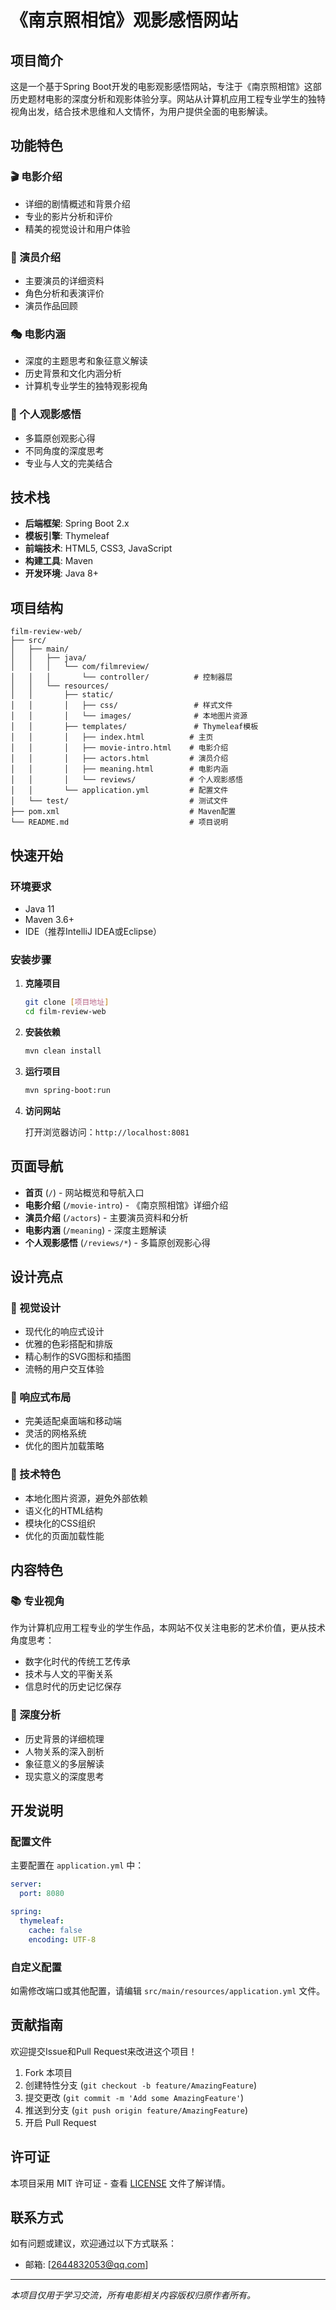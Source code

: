 # 《南京照相馆》观影感悟网站

## 项目简介

这是一个基于Spring Boot开发的电影观影感悟网站，专注于《南京照相馆》这部历史题材电影的深度分析和观影体验分享。网站从计算机应用工程专业学生的独特视角出发，结合技术思维和人文情怀，为用户提供全面的电影解读。

## 功能特色

### 🎬 电影介绍
- 详细的剧情概述和背景介绍
- 专业的影片分析和评价
- 精美的视觉设计和用户体验

### 👥 演员介绍
- 主要演员的详细资料
- 角色分析和表演评价
- 演员作品回顾

### 🎭 电影内涵
- 深度的主题思考和象征意义解读
- 历史背景和文化内涵分析
- 计算机专业学生的独特观影视角

### 📝 个人观影感悟
- 多篇原创观影心得
- 不同角度的深度思考
- 专业与人文的完美结合

## 技术栈

- **后端框架**: Spring Boot 2.x
- **模板引擎**: Thymeleaf
- **前端技术**: HTML5, CSS3, JavaScript
- **构建工具**: Maven
- **开发环境**: Java 8+

## 项目结构

```
film-review-web/
├── src/
│   ├── main/
│   │   ├── java/
│   │   │   └── com/filmreview/
│   │   │       └── controller/          # 控制器层
│   │   └── resources/
│   │       ├── static/
│   │       │   ├── css/                 # 样式文件
│   │       │   └── images/              # 本地图片资源
│   │       ├── templates/               # Thymeleaf模板
│   │       │   ├── index.html          # 主页
│   │       │   ├── movie-intro.html    # 电影介绍
│   │       │   ├── actors.html         # 演员介绍
│   │       │   ├── meaning.html        # 电影内涵
│   │       │   └── reviews/            # 个人观影感悟
│   │       └── application.yml         # 配置文件
│   └── test/                           # 测试文件
├── pom.xml                             # Maven配置
└── README.md                           # 项目说明
```

## 快速开始

### 环境要求

- Java 11
- Maven 3.6+
- IDE（推荐IntelliJ IDEA或Eclipse）

### 安装步骤

1. **克隆项目**
   ```bash
   git clone [项目地址]
   cd film-review-web
   ```

2. **安装依赖**
   ```bash
   mvn clean install
   ```

3. **运行项目**
   ```bash
   mvn spring-boot:run
   ```

4. **访问网站**
   
   打开浏览器访问：`http://localhost:8081`

## 页面导航

- **首页** (`/`) - 网站概览和导航入口
- **电影介绍** (`/movie-intro`) - 《南京照相馆》详细介绍
- **演员介绍** (`/actors`) - 主要演员资料和分析
- **电影内涵** (`/meaning`) - 深度主题解读
- **个人观影感悟** (`/reviews/*`) - 多篇原创观影心得

## 设计亮点

### 🎨 视觉设计
- 现代化的响应式设计
- 优雅的色彩搭配和排版
- 精心制作的SVG图标和插图
- 流畅的用户交互体验

### 📱 响应式布局
- 完美适配桌面端和移动端
- 灵活的网格系统
- 优化的图片加载策略

### 🔧 技术特色
- 本地化图片资源，避免外部依赖
- 语义化的HTML结构
- 模块化的CSS组织
- 优化的页面加载性能

## 内容特色

### 📚 专业视角
作为计算机应用工程专业的学生作品，本网站不仅关注电影的艺术价值，更从技术角度思考：
- 数字化时代的传统工艺传承
- 技术与人文的平衡关系
- 信息时代的历史记忆保存

### 🎯 深度分析
- 历史背景的详细梳理
- 人物关系的深入剖析
- 象征意义的多层解读
- 现实意义的深度思考

## 开发说明

### 配置文件

主要配置在 `application.yml` 中：
```yaml
server:
  port: 8080

spring:
  thymeleaf:
    cache: false
    encoding: UTF-8
```

### 自定义配置

如需修改端口或其他配置，请编辑 `src/main/resources/application.yml` 文件。

## 贡献指南

欢迎提交Issue和Pull Request来改进这个项目！

1. Fork 本项目
2. 创建特性分支 (`git checkout -b feature/AmazingFeature`)
3. 提交更改 (`git commit -m 'Add some AmazingFeature'`)
4. 推送到分支 (`git push origin feature/AmazingFeature`)
5. 开启 Pull Request

## 许可证

本项目采用 MIT 许可证 - 查看 [LICENSE](LICENSE) 文件了解详情。

## 联系方式

如有问题或建议，欢迎通过以下方式联系：

- 邮箱: [2644832053@qq.com]

---

*本项目仅用于学习交流，所有电影相关内容版权归原作者所有。*